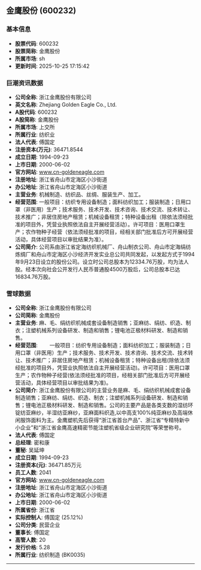 ## 金鹰股份 (600232)

### 基本信息

- **股票代码**: 600232
- **股票简称**: 金鹰股份
- **所属市场**: sh
- **更新时间**: 2025-10-25 17:15:42

### 巨潮资讯数据

- **公司全称**: 浙江金鹰股份有限公司
- **英文名称**: Zhejiang Golden Eagle Co., Ltd.
- **A股代码**: 600232
- **A股简称**: 金鹰股份
- **所属市场**: 上交所
- **所属行业**: 纺织业
- **法人代表**: 傅国定
- **注册资本(万元)**: 36471.8544
- **成立日期**: 1994-09-23
- **上市日期**: 2000-06-02
- **官方网站**: www.cn-goldeneagle.com
- **注册地址**: 浙江省舟山市定海区小沙街道
- **办公地址**: 浙江省舟山市定海区小沙街道
- **主营业务**: 机械制造、纺织品、丝绸、服装生产、加工。
- **经营范围**: 一般项目：纺织专用设备制造；面料纺织加工；服装制造；日用口罩（非医用）生产；技术服务、技术开发、技术咨询、技术交流、技术转让、技术推广；非居住房地产租赁；机械设备租赁；特种设备出租（除依法须经批准的项目外，凭营业执照依法自主开展经营活动）。许可项目：医用口罩生产；农作物种子经营（依法须经批准的项目，经相关部门批准后方可开展经营活动，具体经营项目以审批结果为准）。
- **公司简介**: 公司系由浙江省定海纺织机械厂、舟山制衣公司、舟山市定海绢纺炼绸厂和舟山市定海区小沙经济开发实业总公司共同发起，以发起方式于1994年9月23日设立的股份公司。设立时公司总股本为12334.76万股，均为法人股。经本次向社会公开发行人民币普通股4500万股后，公司总股本已达16834.76万股。

### 雪球数据

- **公司全称**: 浙江金鹰股份有限公司
- **公司简称**: 金鹰股份
- **主营业务**: 麻、毛、绢纺织机械成套设备制造销售；亚麻纺、绢纺、织造、制衣；注塑机械系列设备研发、制造和销售；锂电池正极材料研发、制造和销售。
- **经营范围**: 　　一般项目：纺织专用设备制造；面料纺织加工；服装制造；日用口罩（非医用）生产；技术服务、技术开发、技术咨询、技术交流、技术转让、技术推广；非居住房地产租赁；机械设备租赁；特种设备出租(除依法须经批准的项目外，凭营业执照依法自主开展经营活动)。许可项目：医用口罩生产；农作物种子经营(依法须经批准的项目，经相关部门批准后方可开展经营活动，具体经营项目以审批结果为准)。
- **公司简介**: 浙江金鹰股份有限公司的主营业务是麻、毛、绢纺织机械成套设备制造销售；亚麻纺、绢纺、织造、制衣；注塑机械系列设备研发、制造和销售；锂电池正极材料研发、制造和销售。公司的主要产品是各类支数的湿纺环锭纺亚麻纱，半湿纺亚麻纱，亚麻面料织造,以中高支100%纯亚麻纱及高端休闲服饰面料为主。金鹰塑机先后获得“浙江省首台产品”、浙江省“专精特新中小企业”和“浙江省金鹰高速精密节能注塑机省级企业研究院”等荣誉称号。
- **法人代表**: 傅国定
- **总经理**: 密和康
- **董秘**: 吴延坤
- **成立日期**: 1994-09-23
- **注册资本(元)**: 36471.85万元
- **员工人数**: 2041
- **官方网站**: www.cn-goldeneagle.com
- **注册地址**: 浙江省舟山市定海区小沙街道
- **办公地址**: 浙江省舟山市定海区小沙街道
- **上市日期**: 2000-06-02
- **所属省份**: 浙江省
- **实际控制人**: 傅国定 (25.12%)
- **公司分类**: 民营企业
- **董事长**: 傅国定
- **高管人数**: 20
- **发行价格**: 5.28
- **所属行业**: 纺织制造 (BK0035)

---
